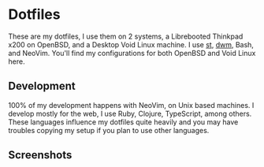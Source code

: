 # Dotfiles
These are my dotfiles, I use them on 2 systems, a Librebooted Thinkpad x200 on OpenBSD, and a Desktop Void Linux machine. I use [st](https://github.com/rawleyfowler/st), [dwm](https://github.com/rawleyfowler/dwm), Bash, and NeoVim. You'll find my configurations for both OpenBSD and Void Linux here.

## Development
100% of my development happens with NeoVim, on Unix based machines. I develop mostly for the web, I use Ruby, Clojure, TypeScript, among others. These languages influence my dotfiles quite heavily and you may have troubles copying my setup if you plan to use other languages.

## Screenshots

